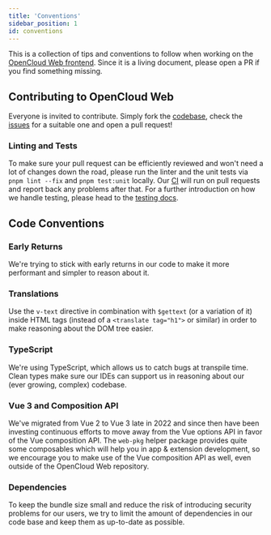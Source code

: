 ```yaml
---
title: 'Conventions'
sidebar_position: 1
id: conventions
---
```




This is a collection of tips and conventions to follow when working on the [OpenCloud Web frontend](https://github.com/opencloud-eu/web).
Since it is a living document, please open a PR if you find something missing.

## Contributing to OpenCloud Web

Everyone is invited to contribute. Simply fork the [codebase](https://github.com/opencloud-eu/web/),
check the [issues](https://github.com/opencloud-eu/web/issues?q=is%3Aopen%20is%3Aissue%20label%3AType%3AGood-First-Issue)
for a suitable one and open a pull request!

### Linting and Tests

To make sure your pull request can be efficiently reviewed and won't need a lot of changes down the road, please run the linter and
the unit tests via `pnpm lint --fix` and `pnpm test:unit` locally. Our [CI](https://drone.opencloud.eu/opencloud/web) will run on
pull requests and report back any problems after that. For a further introduction on how we handle testing, please head to
the [testing docs](./../testing/running-tests.md).


## Code Conventions

### Early Returns

We're trying to stick with early returns in our code to make it more performant and simpler to reason about it.

### Translations

Use the `v-text` directive in combination with `$gettext` (or a variation of it) inside HTML tags (instead of
a `<translate tag="h1">` or similar) in order to make reasoning about the DOM tree easier.

### TypeScript

We're using TypeScript, which allows us to catch bugs at transpile time. Clean types make sure our IDEs can support us
in reasoning about our (ever growing, complex) codebase.

### Vue 3 and Composition API

We've migrated from Vue 2 to Vue 3 late in 2022 and since then have been investing continuous efforts to move away from the Vue options API
in favor of the Vue composition API. The `web-pkg` helper package provides quite some composables which will help you in
app & extension development, so we encourage you to make use of the Vue composition API as well, even outside of the
OpenCloud Web repository.

### Dependencies

To keep the bundle size small and reduce the risk of introducing security problems for our users, we try to limit
the amount of dependencies in our code base and keep them as up-to-date as possible.
